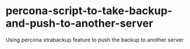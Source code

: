 # percona-script-to-take-backup-and-push-to-another-server
Using percona xtrabackup feature to push the backup to another server
